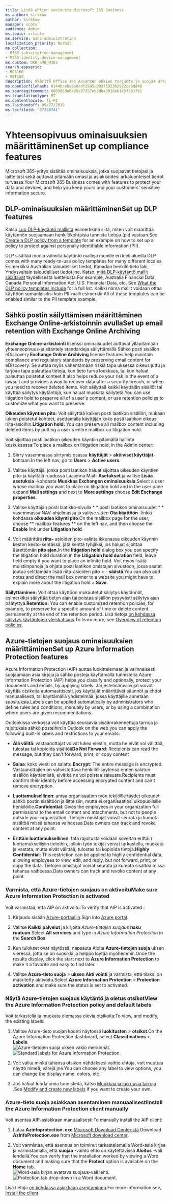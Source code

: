 ```yaml
---
title: Lisää uhkien suojausta Microsoft 365 Business
ms.author: sirkkuw
author: Sirkkuw
manager: scotv
audience: Admin
ms.topic: article
ms.service: o365-administration
localization_priority: Normal
ms.collection:
- M365-subscription-management
- M365-identity-device-management
ms.custom: OKR_SMB_M365
search.appverid:
- BCS160
- MET150
description: Määritä Office 365 Advanced uhkien torjunta ja suojaa arkaluontoisia tietoja.
ms.openlocfilehash: 8144bcebe8a0cdf28a5e092f592362922ccbdd48
ms.sourcegitcommit: 6003d6da0a85c97357eb3dba3918eb145f381fe1
ms.translationtype: MT
ms.contentlocale: fi-FI
ms.lasthandoff: 09/27/2019
ms.locfileid: "37288741"
---
```

# <a name="set-up-compliance-features"></a><span data-ttu-id="e4d73-103">Yhteensopivuus ominaisuuksien määrittäminen</span><span class="sxs-lookup"><span data-stu-id="e4d73-103">Set up compliance features</span></span>

<span data-ttu-id="e4d73-104">Microsoft 365-yritys sisältää ominaisuuksia, jotka suojaavat tietojasi ja laitteitasi sekä auttavat pitämään omasi ja asiakkaidesi arkaluonteiset tiedot turvassa.</span><span class="sxs-lookup"><span data-stu-id="e4d73-104">Your Microsoft 365 Business comes with features to protect your data and devices, and help you keep yours and your customers' sensitive information secure.</span></span>

## <a name="set-up-dlp-features"></a><span data-ttu-id="e4d73-105">DLP-ominaisuuksien määrittäminen</span><span class="sxs-lookup"><span data-stu-id="e4d73-105">Set up DLP features</span></span>

<span data-ttu-id="e4d73-106">Katso [Luo DLP-käytäntö mallista](https://support.office.com/article/59414438-99f5-488b-975c-5023f2254369) esimerkkinä siitä, miten voit määrittää käytännön suojaamaan henkilökohtaisia tunniste tietoja (pii) vastaan.</span><span class="sxs-lookup"><span data-stu-id="e4d73-106">See [Create a DLP policy from a template](https://support.office.com/article/59414438-99f5-488b-975c-5023f2254369) for an example on how to set up a policy to protect against personally identifiable information (PII).</span></span> 
  
<span data-ttu-id="e4d73-107">DLP sisältää monia valmiita käytäntö malleja monille eri kieli alueilla.</span><span class="sxs-lookup"><span data-stu-id="e4d73-107">DLP comes with many ready-to-use policy templates for many different locales.</span></span> <span data-ttu-id="e4d73-108">Esimerkiksi Australian taloudelliset tiedot, Kanadan henkilö tieto laki, Yhdysvaltain taloudelliset tiedot jne. Katso, [mitä DLP-käytäntö mallit sisältävät](https://support.office.com/article/c2e588d3-8f4f-4937-a286-8c399f28953a) täydellisestä luettelosta.</span><span class="sxs-lookup"><span data-stu-id="e4d73-108">For example, Australia Financial Data, Canada Personal Information Act, U.S. Financial Data, etc. See [What the DLP policy templates include](https://support.office.com/article/c2e588d3-8f4f-4937-a286-8c399f28953a) for a full list.</span></span> <span data-ttu-id="e4d73-109">Kaikki nämä mallit voidaan ottaa käyttöön samanlaisiksi kuin PII-malli esimerkki.</span><span class="sxs-lookup"><span data-stu-id="e4d73-109">All of these templates can be enabled similar to the PII template example.</span></span> 
  
## <a name="set-up-email-retention-with-exchange-online-archiving"></a><span data-ttu-id="e4d73-110">Sähkö postin säilyttämisen määrittäminen Exchange Online-arkistoinnin avulla</span><span class="sxs-lookup"><span data-stu-id="e4d73-110">Set up email retention with Exchange Online Archiving</span></span>

 <span data-ttu-id="e4d73-111">**Exchange Online-arkistointi** lisenssi ominaisuudet auttavat ylläpitämään yhteensopivuus-ja sääntely standardeja säilyttämällä Sähkö posti sisällön eDiscovery.</span><span class="sxs-lookup"><span data-stu-id="e4d73-111">**Exchange Online Archiving** license features help maintain compliance and regulatory standards by preserving email content for eDiscovery.</span></span> <span data-ttu-id="e4d73-112">Se auttaa myös vähentämään riskiä tapa uksessa oikeus juttu ja tarjoaa tapa palauttaa tietoja, kun tieto turva loukkaus, tai kun haluat palauttaa poistetut kohteet.</span><span class="sxs-lookup"><span data-stu-id="e4d73-112">It also helps reduce your risk in the event of a lawsuit and provides a way to recover data after a security breach, or when you need to recover deleted items.</span></span> <span data-ttu-id="e4d73-113">Voit säilyttää kaikki käyttäjän sisällöt tai käyttää säilytys käytäntöjä, kun haluat muokata säilytetä.</span><span class="sxs-lookup"><span data-stu-id="e4d73-113">You can use litigation hold to preserve all of a user's content, or use retention policies to customize what you want to preserve.</span></span>
  
<span data-ttu-id="e4d73-114">**Oikeuden käyntien pito:** Voit säilyttää kaiken posti laatikon sisällön, mukaan lukien poistetut kohteet, asettamalla käyttäjän koko posti laatikon oikeus riita-asioihin.</span><span class="sxs-lookup"><span data-stu-id="e4d73-114">**Litigation hold:** You can preserve all mailbox content including deleted items by putting a user's entire mailbox on litigation hold.</span></span> 
    
<span data-ttu-id="e4d73-115">Voit sijoittaa posti laatikon oikeuden käyntiin pitämällä hallinta keskuksessa:</span><span class="sxs-lookup"><span data-stu-id="e4d73-115">To place a mailbox on litigation hold, in the Admin center:</span></span>
    
1. <span data-ttu-id="e4d73-116">Siirry vasemmassa siirtymis osassa **käyttäjät** \> **aktiiviset käyttäjät**-kohtaan.</span><span class="sxs-lookup"><span data-stu-id="e4d73-116">In the left nav, go to **Users** \> **Active users**.</span></span>
    
2. <span data-ttu-id="e4d73-117">Valitse käyttäjä, jonka posti laatikon haluat sijoittaa oikeuden käyntien pito-ja käyttäjä ruudussa Laajenna Mail- **Asetukset** ja valitse **Lisää asetuksia** -kohdasta **Muokkaa Exchangen ominaisuuksia**.</span><span class="sxs-lookup"><span data-stu-id="e4d73-117">Select a user whose mailbox you want to place on litigation hold and in the user pane expand **Mail settings** and next to **More settings** choose **Edit Exchange properties**.</span></span>
    
3. <span data-ttu-id="e4d73-118">Valitse käyttäjän posti laatikko-sivulla \* \* posti laatikon ominaisuudet \* \* vasemmassa NAV-ohjelmassa ja valitse sitten **Ota käyttöön** -linkki kohdassa **oikeuden käynti pito**.</span><span class="sxs-lookup"><span data-stu-id="e4d73-118">On the mailbox page for the user, choose \*\* mailbox features \*\* on the left nav, and then choose the **Enable** link under **Litigation hold**.</span></span>
    
4. <span data-ttu-id="e4d73-119">Voit määrittää **riita-** asioiden pito-valinta ikkunassa oikeuden käynnin keston kesto-kentässä, jätä kenttä tyhjäksi, jos haluat sijoittaa äärettömän **pito ajan.**</span><span class="sxs-lookup"><span data-stu-id="e4d73-119">In the **litigation hold** dialog box you can specify the litigation hold duration in the **Litigation hold duration** field, leave field empty if you want to place an infinite hold.</span></span> <span data-ttu-id="e4d73-120">Voit myös lisätä muistiinpanoja ja ohjata posti laatikon omistajan sivustoon, jossa saatat joutua selittämään lisää riita-asioiden pito \> - **säästä**.</span><span class="sxs-lookup"><span data-stu-id="e4d73-120">You can also add notes and direct the mail box owner to a website you might have to explain more about the litigation hold \> **Save**.</span></span>
    
<span data-ttu-id="e4d73-121">**Säilyttäminen:** Voit ottaa käyttöön mukautetut säilytys käytännöt, esimerkiksi säilyttää tietyn ajan tai poistaa sisällön pysyvästi säilytys ajan päätyttyä.</span><span class="sxs-lookup"><span data-stu-id="e4d73-121">**Retention:** You can enable customized retention policies, for example, to preserve for a specific amount of time or delete content permanently at the end of the retention period.</span></span> <span data-ttu-id="e4d73-122">Lisä tietoja [on kohdassa säilytys käytäntöjen yleiskatsaus](https://support.office.com/article/5e377752-700d-4870-9b6d-12bfc12d2423).</span><span class="sxs-lookup"><span data-stu-id="e4d73-122">To learn more, see [Overview of retention policies](https://support.office.com/article/5e377752-700d-4870-9b6d-12bfc12d2423).</span></span>

## <a name="set-up-azure-information-protection-features"></a><span data-ttu-id="e4d73-123">Azure-tietojen suojaus ominaisuuksien määrittäminen</span><span class="sxs-lookup"><span data-stu-id="e4d73-123">Set up Azure Information Protection features</span></span>

<span data-ttu-id="e4d73-124">Azure Information Protection (AIP) auttaa luokittelemaan ja valinnaisesti suojaamaan asia kirjoja ja sähkö posteja käyttämällä tunnisteita.</span><span class="sxs-lookup"><span data-stu-id="e4d73-124">Azure Information Protection (AIP) helps you classify and optionally, protect your documents and emails, by applying labels.</span></span> <span data-ttu-id="e4d73-125">Järjestelmänvalvojat voivat käyttää otsikoita automaattisesti, jos käyttäjät määrittävät säännöt ja ehdot manuaalisesti, tai käyttämällä yhdistelmää, jossa käyttäjille annetaan suosituksia.</span><span class="sxs-lookup"><span data-stu-id="e4d73-125">Labels can be applied automatically by administrators who define rules and conditions, manually by users, or by using a combination where users are given recommendations.</span></span>

<span data-ttu-id="e4d73-126">Outlookissa verkossa voit käyttää seuraavia sisäänrakennettuja tarroja ja rajoituksia sähkö posteihin:</span><span class="sxs-lookup"><span data-stu-id="e4d73-126">In Outlook on the web you can apply the following built-in labels and restrictions to your emails:</span></span>
  
- <span data-ttu-id="e4d73-127">**Älä välitä**: vastaanottajat voivat lukea viestin, mutta he eivät voi välittää, tulostaa tai kopioida sisältöä</span><span class="sxs-lookup"><span data-stu-id="e4d73-127">**Do Not Forward**: Recipients can read the message, but they can't forward, print, or copy content</span></span>
    
- <span data-ttu-id="e4d73-128">**Salaa**: koko viesti on salattu.</span><span class="sxs-lookup"><span data-stu-id="e4d73-128">**Encrypt**: The entire message is encrypted.</span></span> <span data-ttu-id="e4d73-129">Vastaanottajien on vahvistettava henkilöllisyytensä ennen salatun sisällön käyttämistä, eivätkä ne voi poistaa salausta.</span><span class="sxs-lookup"><span data-stu-id="e4d73-129">Recipients must confirm their identity before accessing encrypted content and can't remove encryption.</span></span>
    
- <span data-ttu-id="e4d73-130">**Luottamuksellinen**: antaa organisaation työn tekijöille täydet oikeudet sähkö postin sisältöön ja liitteisiin, mutta ei organisaatiosi ulkopuolisille henkilöille.</span><span class="sxs-lookup"><span data-stu-id="e4d73-130">**Confidential**: Gives the employees in your organization full permissions to the email content and attachments, but not to people outside your organization.</span></span> <span data-ttu-id="e4d73-131">Tietojen omistajat voivat seurata ja kumota sisältöä missä tahansa vaiheessa.</span><span class="sxs-lookup"><span data-stu-id="e4d73-131">Data owners can track and revoke content at any point.</span></span>
    
- <span data-ttu-id="e4d73-132">**Erittäin luottamuksellinen**: tätä rajoitusta voidaan soveltaa erittäin luottamuksellisiin tietoihin, jolloin työn tekijät voivat tarkastella, muokata ja vastata, mutta eivät välittää, tulostaa tai kopioida tietoja.</span><span class="sxs-lookup"><span data-stu-id="e4d73-132">**Highly Confidential**: This restriction can be applied to highly confidential data, allowing employees to view, edit, and reply, but not forward, print, or copy the data.</span></span> <span data-ttu-id="e4d73-133">Tietojen omistajat voivat seurata ja kumota sisältöä missä tahansa vaiheessa.</span><span class="sxs-lookup"><span data-stu-id="e4d73-133">Data owners can track and revoke content at any point.</span></span>

### <a name="make-sure-azure-information-protection-is-activated"></a><span data-ttu-id="e4d73-134">Varmista, että Azure-tietojen suojaus on aktivoitu</span><span class="sxs-lookup"><span data-stu-id="e4d73-134">Make sure Azure Information Protection is activated</span></span>

<span data-ttu-id="e4d73-135">Voit varmistaa, että AIP on aktivoitu:</span><span class="sxs-lookup"><span data-stu-id="e4d73-135">To verify that AIP is activated :</span></span>

1. <span data-ttu-id="e4d73-136">Kirjaudu sisään [Azure-portaaliin](https://portal.azure.com/).</span><span class="sxs-lookup"><span data-stu-id="e4d73-136">Sign into [Azure portal](https://portal.azure.com/).</span></span>

2. <span data-ttu-id="e4d73-137">Valitse **Kaikki palvelut** ja kirjoita *Azure-tietojen suojaus* **haku ruutuun**.</span><span class="sxs-lookup"><span data-stu-id="e4d73-137">Select **All services** and type in *Azure Information Protection* in the **Search Box**.</span></span>

3. <span data-ttu-id="e4d73-138">Kun tulokset ovat näytössä, napsauta Aloita **Azure-tietojen suoja** uksen vieressä, jotta se on suosikki ja helppo löytää myöhemmin.</span><span class="sxs-lookup"><span data-stu-id="e4d73-138">Once the results display, click the start next to **Azure Information Protection** to make it a favorite and easy to find later.</span></span>

4. <span data-ttu-id="e4d73-139">Valitse **Azure-tieto suoja** \> **uksen Akti vointi** ja varmista, että tilaksi on määritetty aktivoitu.</span><span class="sxs-lookup"><span data-stu-id="e4d73-139">Select **Azure Information Protection** \> **Protection activation** and make sure the status is set to activated.</span></span> 

### <a name="view-the-azure-information-protection-policy-and-default-labels"></a><span data-ttu-id="e4d73-140">Näytä Azure-tietojen suojaus käytäntö ja oletus otsikot</span><span class="sxs-lookup"><span data-stu-id="e4d73-140">View the Azure Information Protection policy and default labels</span></span> 

<span data-ttu-id="e4d73-141">Voit tarkastella ja muokata olemassa olevia otsikoita:</span><span class="sxs-lookup"><span data-stu-id="e4d73-141">To view, and modify, the existing labels:</span></span>

1. <span data-ttu-id="e4d73-142">Valitse Azure-tieto suojan koonti näytössä **luokitusten** \> **otsikot**.</span><span class="sxs-lookup"><span data-stu-id="e4d73-142">On the Azure Information Protection dashboard, select **Classifications** \> **Labels**.</span></span> <br/><span data-ttu-id="e4d73-143">![Azure-tietojen suoja uksen vakio merkinnät.](media/AIPLabels.png)</span><span class="sxs-lookup"><span data-stu-id="e4d73-143">![Standard labels for Azure Information Protection.](media/AIPLabels.png)</span></span>

2. <span data-ttu-id="e4d73-144">Voit valita minkä tahansa otsikon nähdäksesi vaihto ehtoja, voit muuttaa näyttö nimeä, värejä jne.</span><span class="sxs-lookup"><span data-stu-id="e4d73-144">You can choose any label to view options, you can change the display name, colors, etc.</span></span>
 
3. <span data-ttu-id="e4d73-145">Jos haluat luoda omia tunnisteita, katso [Muokkaa ja luo uusia tarroja](https://docs.microsoft.com/azure/information-protection/infoprotect-tutorial-step2) .</span><span class="sxs-lookup"><span data-stu-id="e4d73-145">See  [Modify and create new labels](https://docs.microsoft.com/azure/information-protection/infoprotect-tutorial-step2) if you want to create your own.</span></span> 

### <a name="install-the-azure-information-protection-client-manually"></a><span data-ttu-id="e4d73-146">Azure-tieto suoja asiakkaan asentaminen manuaalisesti</span><span class="sxs-lookup"><span data-stu-id="e4d73-146">Install the Azure Information Protection client manually</span></span>

<span data-ttu-id="e4d73-147">Voit asentaa AIP-asiakkaan manuaalisesti:</span><span class="sxs-lookup"><span data-stu-id="e4d73-147">To manually install the AIP client:</span></span>

1. <span data-ttu-id="e4d73-148">Lataa **Azinfoprotection. exe** [Microsoft Download Centeristä](https://www.microsoft.com/download/details.aspx?id=53018).</span><span class="sxs-lookup"><span data-stu-id="e4d73-148">Download **AzInfoProtection.exe** from [Microsoft download center](https://www.microsoft.com/download/details.aspx?id=53018).</span></span>
 
2. <span data-ttu-id="e4d73-149">Voit varmistaa, että asennus on toiminut tarkastelemalla Word-asia kirjaa ja varmistamalla, että **suojaa** -vaihto ehto on käytettävissä **Aloitus** -väli lehdellä.</span><span class="sxs-lookup"><span data-stu-id="e4d73-149">You can verify that the installation worked by viewing a Word document and making sure that the **Protect** option is available on the **Home** tab.</span></span> <br/><span data-ttu-id="e4d73-150">![Word-asia kirjan avattava suojaus-väli lehti.](media/Word_Protect.png)</span><span class="sxs-lookup"><span data-stu-id="e4d73-150">![Protection tab drop-down in a Word document.](media/Word_Protect.png)</span></span>

<span data-ttu-id="e4d73-151">Lisä tietoja [on kohdassa asiakkaan asentaminen](https://docs.microsoft.com/azure/information-protection/infoprotect-tutorial-step3).</span><span class="sxs-lookup"><span data-stu-id="e4d73-151">For more information see, [Install the client](https://docs.microsoft.com/azure/information-protection/infoprotect-tutorial-step3).</span></span>
